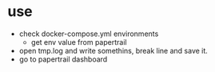 # use

- check docker-compose.yml environments
  - get env value from papertrail
- open tmp.log and write somethins, break line and save it.
- go to papertrail dashboard